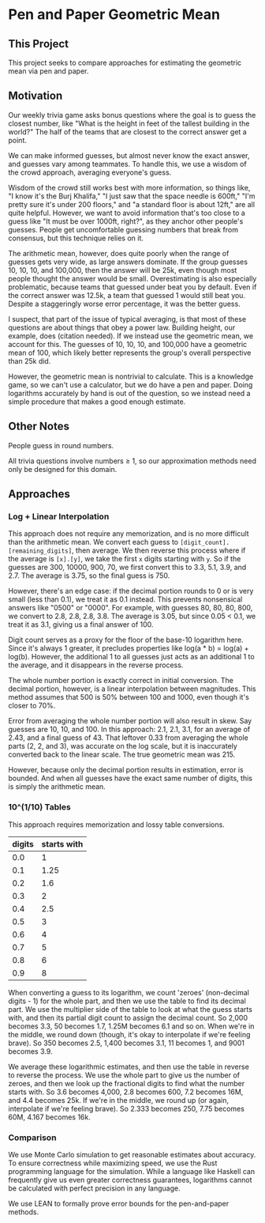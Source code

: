 # Pen and Paper Geometric Mean

## This Project

This project seeks to compare approaches for estimating the geometric mean via pen and paper.

## Motivation

Our weekly trivia game asks bonus questions where the goal is to guess the closest number, like "What is the height in feet of the tallest building in the world?"
The half of the teams that are closest to the correct answer get a point.

We can make informed guesses, but almost never know the exact answer, and guesses vary among teammates.
To handle this, we use a wisdom of the crowd approach, averaging everyone's guess.

Wisdom of the crowd still works best with more information, so things like, "I know it's the Burj Khalifa," "I just saw that the space needle is 600ft," "I'm pretty sure it's under 200 floors," and "a standard floor is about 12ft," are all quite helpful.
However, we want to avoid information that's too close to a guess like "It must be over 1000ft, right?", as they anchor other people's guesses.
People get uncomfortable guessing numbers that break from consensus, but this technique relies on it.

The arithmetic mean, however, does quite poorly when the range of guesses gets very wide, as large answers dominate.
If the group guesses 10, 10, 10, and 100,000, then the answer will be 25k, even though most people thought the answer would be small.
Overestimating is also especially problematic, because teams that guessed under beat you by default.
Even if the correct answer was 12.5k, a team that guessed 1 would still beat you.
Despite a staggeringly worse error percentage, it was the better guess.

I suspect, that part of the issue of typical averaging, is that most of these questions are about things that obey a power law.
Building height, our example, does (citation needed).
If we instead use the geometric mean, we account for this.
The guesses of 10, 10, 10, and 100,000 have a geometric mean of 100, which likely better represents the group's overall perspective than 25k did.

However, the geometric mean is nontrivial to calculate.
This is a knowledge game, so we can't use a calculator, but we do have a pen and paper.
Doing logarithms accurately by hand is out of the question, so we instead need a simple procedure that makes a good enough estimate.

## Other Notes

People guess in round numbers.

All trivia questions involve numbers ≥ 1, so our approximation methods need only be designed for this domain.

## Approaches

### Log + Linear Interpolation

This approach does not require any memorization, and is no more difficult than the arithmetic mean.
We convert each guess to `[digit_count].[remaining_digits]`, then average.
We then reverse this process where if the average is `[x].[y]`, we take the first `x` digits starting with `y`.
So if the guesses are 300, 10000, 900, 70, we first convert this to 3.3, 5.1, 3.9, and 2.7.
The average is 3.75, so the final guess is 750.

However, there's an edge case: if the decimal portion rounds to 0 or is very small (less than 0.1), we treat it as 0.1 instead.
This prevents nonsensical answers like "0500" or "0000".
For example, with guesses 80, 80, 80, 800, we convert to 2.8, 2.8, 2.8, 3.8.
The average is 3.05, but since 0.05 < 0.1, we treat it as 3.1, giving us a final answer of 100.

Digit count serves as a proxy for the floor of the base-10 logarithm here.
Since it's always 1 greater, it precludes properties like log(a * b) = log(a) + log(b).
However, the additional 1 to all guesses just acts as an additional 1 to the average, and it disappears in the reverse process.

The whole number portion is exactly correct in initial conversion.
The decimal portion, however, is a linear interpolation between magnitudes.
This method assumes that 500 is 50% between 100 and 1000, even though it's closer to 70%.

Error from averaging the whole number portion will also result in skew.
Say guesses are 10, 10, and 100.
In this approach: 2.1, 2.1, 3.1, for an average of 2.43, and a final guess of 43.
That leftover 0.33 from averaging the whole parts (2, 2, and 3), was accurate on the log scale, but it is inaccurately converted back to the linear scale.
The true geometric mean was 215.

However, because only the decimal portion results in estimation, error is bounded.
And when all guesses have the exact same number of digits, this is simply the arithmetic mean.

### 10^(1/10) Tables

This approach requires memorization and lossy table conversions.

| digits | starts with |
|--------|-------------|
| 0.0    | 1           |
| 0.1    | 1.25        |
| 0.2    | 1.6         |
| 0.3    | 2           |
| 0.4    | 2.5         |
| 0.5    | 3           |
| 0.6    | 4           |
| 0.7    | 5           |
| 0.8    | 6           |
| 0.9    | 8           |

When converting a guess to its logarithm, we count 'zeroes' (non-decimal digits - 1) for the whole part, and then we use the table to find its decimal part.
We use the multiplier side of the table to look at what the guess starts with, and then its partial digit count to assign the decimal count.
So 2,000 becomes 3.3, 50 becomes 1.7, 1.25M becomes 6.1 and so on.
When we're in the middle, we round down (though, it's okay to interpolate if we're feeling brave).
So 350 becomes 2.5, 1,400 becomes 3.1, 11 becomes 1, and 9001 becomes 3.9.

We average these logarithmic estimates, and then use the table in reverse to reverse the process.
We use the whole part to give us the number of zeroes, and then we look up the fractional digits to find what the number starts with.
So 3.6 becomes 4,000, 2.8 becomes 600, 7.2 becomes 16M, and 4.4 becomes 25k.
If we're in the middle, we round up (or again, interpolate if we're feeling brave).
So 2.333 becomes 250, 7.75 becomes 60M, 4.167 becomes 16k.

### Comparison

We use Monte Carlo simulation to get reasonable estimates about accuracy.
To ensure correctness while maximizing speed, we use the Rust programming language for the simulation.
While a language like Haskell can frequently give us even greater correctness guarantees, logarithms cannot be calculated with perfect precision in any language.

We use LEAN to formally prove error bounds for the pen-and-paper methods.
